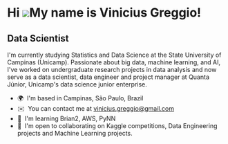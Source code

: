 Hi ![](https://user-images.githubusercontent.com/18350557/176309783-0785949b-9127-417c-8b55-ab5a4333674e.gif)My name is Vinicius Greggio!
=========================================================================================================================================

Data Scientist
--------------

I'm currently studying Statistics and Data Science at the State University of Campinas (Unicamp). Passionate about big data, machine learning, and AI, I've worked on undergraduate research projects in data analysis and now serve as a data scientist, data engineer and project manager at Quanta Júnior, Unicamp's data science junior enterprise.

*   🌍  I'm based in Campinas, São Paulo, Brazil
*   ✉️  You can contact me at [vinicius.greggio@gmail.com](mailto:vinicius.greggio@gmail.com)
*   🧠  I'm learning Brian2, AWS, PyNN
*   🤝  I'm open to collaborating on Kaggle competitions, Data Engineering projects and Machine Learning projects.
